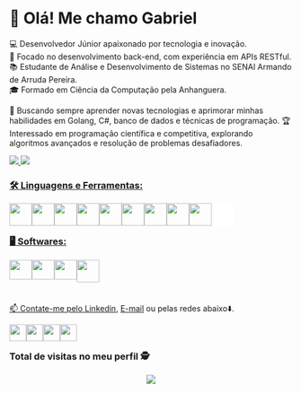 # 👋 Olá! Me chamo Gabriel

💻 Desenvolvedor Júnior apaixonado por tecnologia e inovação. </br>
🎯 Focado no desenvolvimento back-end, com experiência em APIs RESTful. </br>
📚 Estudante de Análise e Desenvolvimento de Sistemas no SENAI Armando de Arruda Pereira. </br>
🎓 Formado em Ciência da Computação pela Anhanguera. </br>

🚀 Buscando sempre aprender novas tecnologias e aprimorar minhas habilidades em Golang, C#, banco de dados e técnicas de programação.
🏆 Interessado em programação científica e competitiva, explorando algoritmos avançados e resolução de problemas desafiadores.

<div>
  <a href="https://github/ghhausmann">
  <img height="195em" src="https://github-readme-stats.vercel.app/api?username=ghhausmann&show_icons=true&theme=dark&include_all_comits=true&count_private=true"/>
  <img height="195em" src="https://github-readme-stats.vercel.app/api/top-langs/?username=ghhausmann&layout=compact&langs_count=20&theme=dark"/>
<div/>

### 🛠️ Linguagens e Ferramentas:
<div style="display: inline_block">
  <img align="left" height="40" width="40" src="https://cdn.jsdelivr.net/gh/devicons/devicon@latest/icons/go/go-original.svg" />
  <img align="left" height="40" width="40" src="https://cdn.jsdelivr.net/gh/devicons/devicon/icons/c/c-original.svg" />
  <img align="left" height="40" width="40" src="https://cdn.jsdelivr.net/gh/devicons/devicon@latest/icons/cplusplus/cplusplus-original.svg" />
  <img align="left" height="40" width="40" src="https://cdn.jsdelivr.net/gh/devicons/devicon@latest/icons/csharp/csharp-original.svg" />
  <img align="left" height="40" width="40" src="https://cdn.jsdelivr.net/gh/devicons/devicon@latest/icons/java/java-original.svg" />
  <img align="left" height="40" width="40" src="https://cdn.jsdelivr.net/gh/devicons/devicon/icons/python/python-original.svg" />
  <img align="left" height="40" width="40" src="https://cdn.jsdelivr.net/gh/devicons/devicon@latest/icons/microsoftsqlserver/microsoftsqlserver-original.svg" />
  <img align="left" height="40" width="40" src="https://cdn.jsdelivr.net/gh/devicons/devicon@latest/icons/postgresql/postgresql-original.svg" /> 
  <img align="left" height="40" width="40" src="https://cdn.jsdelivr.net/gh/devicons/devicon@latest/icons/git/git-original.svg" /> 
  <img align="left" height="40" width="40" src="https://github.com/Aakarsh-B/trying-repos/blob/master/github.svg" />
</div>

</br>
</br>

### 🖥️ Softwares: 
<div style="display: inline_block">
  <img align="left" height="35" width="40" src="https://cdn.jsdelivr.net/gh/devicons/devicon@latest/icons/vscode/vscode-original.svg" />
  <img align="left" height="35" width="40" src="https://cdn.jsdelivr.net/gh/devicons/devicon@latest/icons/visualstudio/visualstudio-original.svg" />
  <img align="left" height="35" width="40" src="https://cdn.jsdelivr.net/gh/devicons/devicon@latest/icons/eclipse/eclipse-original.svg" />
  <img align="left" height="40" width="40" src="https://cdn.jsdelivr.net/gh/devicons/devicon@latest/icons/pycharm/pycharm-original.svg" />   
</div>

</br>

##

</br>

📫 Contate-me pelo [Linkedin](https://www.linkedin.com/in/Gabriel-Hausmann/), [E-mail](mailto:gabrielhausmann@hotmail.com) ou pelas redes abaixo⬇️.

<div>
  <a href="https://www.linkedin.com/in/Gabriel-Hausmann/" target="_blank"><img align="left" height="30" width="30" src="https://cdn.jsdelivr.net/gh/devicons/devicon@latest/icons/linkedin/linkedin-original.svg" target="_blank"/></a> 
  <a href="https://www.instagram.com/biel.hausmann/" target="_blank"><img align="left" height="30" width="30" src="https://www.vectorlogo.zone/logos/instagram/instagram-icon.svg" target="_blank"></a>
  <a href="https://twitter.com/biel_hausmann" target="_blank"><img align="left" height="30" width="30" src="https://cdn.jsdelivr.net/gh/devicons/devicon@latest/icons/twitter/twitter-original.svg" target="_blank"></a>
  <a href="mailto:gabrielhausmann11@gmail.com"><img align="left" height="30" width="30" src="https://www.vectorlogo.zone/logos/gmail/gmail-icon.svg" target="_blank"></a>
<div/>

</br>

##

### Total de visitas no meu perfil :detective:
 <p align="center"> 
   <img alingn="center" src="https://profile-counter.glitch.me/hausmanndev/count.svg" />
 </p>

  
